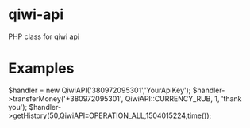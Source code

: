 # qiwi-api
PHP class for qiwi api

# Examples
$handler = new QiwiAPI('380972095301','YourApiKey');
$handler->transferMoney('+380972095301', QiwiAPI::CURRENCY_RUB, 1, 'thank you');
$handler->getHistory(50,QiwiAPI::OPERATION_ALL,1504015224,time());
